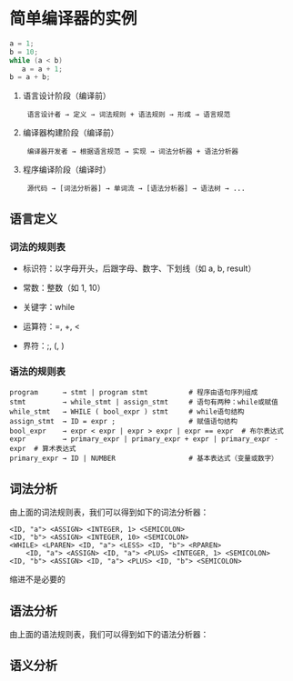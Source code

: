 # 简单编译器的实例

```c
a = 1; 
b = 10;
while (a < b)
   a = a + 1;
b = a + b;
```

1. 语言设计阶段（编译前）

        语言设计者 → 定义 → 词法规则 + 语法规则 → 形成 → 语言规范

2. 编译器构建阶段（编译前）

        编译器开发者 → 根据语言规范 → 实现 → 词法分析器 + 语法分析器

3. 程序编译阶段（编译时）

        源代码 → [词法分析器] → 单词流 → [语法分析器] → 语法树 → ...

## 语言定义

### 词法的规则表

* 标识符：以字母开头，后跟字母、数字、下划线（如 a, b, result）

* 常数：整数（如 1, 10）

* 关键字：while

* 运算符：=, +, <

* 界符：;, (, )

### 语法的规则表

    program      → stmt | program stmt          # 程序由语句序列组成
    stmt         → while_stmt | assign_stmt     # 语句有两种：while或赋值
    while_stmt   → WHILE ( bool_expr ) stmt     # while语句结构
    assign_stmt  → ID = expr ;                  # 赋值语句结构
    bool_expr    → expr < expr | expr > expr | expr == expr  # 布尔表达式
    expr         → primary_expr | primary_expr + expr | primary_expr - expr  # 算术表达式
    primary_expr → ID | NUMBER                  # 基本表达式（变量或数字）

## 词法分析

由上面的词法规则表，我们可以得到如下的词法分析器：

    <ID, "a"> <ASSIGN> <INTEGER, 1> <SEMICOLON>
    <ID, "b"> <ASSIGN> <INTEGER, 10> <SEMICOLON> 
    <WHILE> <LPAREN> <ID, "a"> <LESS> <ID, "b"> <RPAREN>
        <ID, "a"> <ASSIGN> <ID, "a"> <PLUS> <INTEGER, 1> <SEMICOLON>
    <ID, "b"> <ASSIGN> <ID, "a"> <PLUS> <ID, "b"> <SEMICOLON>

缩进不是必要的

## 语法分析

由上面的语法规则表，我们可以得到如下的语法分析器：

## 语义分析